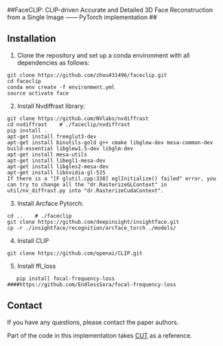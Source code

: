 ##FaceCLIP: CLIP-driven Accurate and Detailed 3D Face Reconstruction from a
Single Image  —— PyTorch implementation ##




## Installation
1. Clone the repository and set up a conda environment with all dependencies as follows:
```
git clone https://github.com/zhou431496/faceclip.git
cd faceclip
conda env create -f environment.yml
source activate face
```

2. Install Nvdiffrast library:
```
git clone https://github.com/NVlabs/nvdiffrast
cd nvdiffrast    # ./faceclip/nvdiffrast
pip install .
apt-get install freeglut3-dev
apt-get install binutils-gold g++ cmake libglew-dev mesa-common-dev build-essential libglew1.5-dev libglm-dev
apt-get install mesa-utils
apt-get install libegl1-mesa-dev 
apt-get install libgles2-mesa-dev
apt-get install libnvidia-gl-525
If there is a "[F glutil.cpp:338] eglInitialize() failed" error, you can try to change all the "dr.RasterizeGLContext" in util/nv_diffrast.py into "dr.RasterizeCudaContext".
```

3. Install Arcface Pytorch:
```
cd ..    # ./faceclip
git clone https://github.com/deepinsight/insightface.git
cp -r ./insightface/recognition/arcface_torch ./models/
```
4. Install CLIP
```
git clone https://github.com/openai/CLIP.git
```
5. Install ffl_loss
```
   pip install focal-frequency-loss   ####https://github.com/EndlessSora/focal-frequency-loss
```






## Contact
If you have any questions, please contact the paper authors.



Part of the code in this implementation takes [CUT](https://github.com/taesungp/contrastive-unpaired-translation) as a reference.

